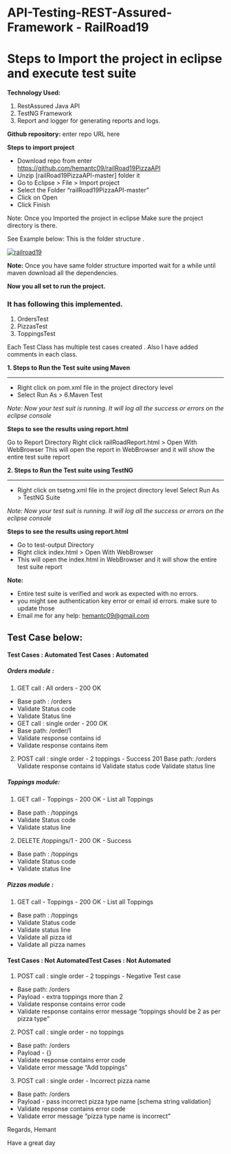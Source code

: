 # API-Testing-REST-Assured-Framework - RailRoad19
# Steps to Import the project in eclipse and execute test suite 

**Technology Used:**
1. RestAssured Java API
2. TestNG Framework 
3. Report and logger for generating reports and logs.

**Github repository:**  enter repo URL here

**Steps to import project**
- Download repo from enter https://github.com/hemantc09/railRoad19PizzaAPI
- Unzip [railRoad19PizzaAPI-master] folder it
- Go to Eclipse > File > Import project
- Select the Folder “railRoad19PizzaAPI-master”
- Click on Open
- Click Finish

Note: Once you Imported the project in eclipse Make sure the project directory is there. 

See Example below: This is the folder structure .

[![railroad19](https://i.postimg.cc/Hnpk5QBK/Screen-Shot-2019-11-24-at-4-46-15-PM.png "railroad19")](https://i.postimg.cc/Hnpk5QBK/Screen-Shot-2019-11-24-at-4-46-15-PM.pnghttp:// "railroad19")

**Note:**
Once you have same folder structure imported wait for a while until maven download all the dependencies. 

**Now you all set to run the project.**

### It has following this implemented. 
1. OrdersTest
2. PizzasTest
3. ToppingsTest

Each Test Class has multiple test cases created . Also I have added comments in each class.


**1. Steps to Run the Test suite using Maven**

------------


- Right click on pom.xml file in the project directory level
- Select Run As > 6.Maven Test

*Note: Now your test suit is running. It will log all the success or errors on the eclipse console*

**Steps to see the results using report.html**

Go to Report Directory
Right click railRoadReport.html > Open With WebBrowser
This will open the report in WebBrowser and it will show the entire test suite report

**2. Steps to Run the Test suite using TestNG**

------------



- Right click on tsetng.xml file in the project directory level
Select Run As >  TestNG Suite

*Note: Now your test suit is running. It will log all the success or errors on the eclipse console*


**Steps to see the results using report.html**

- Go to test-output Directory
- Right click index.html > Open With WebBrowser
- This will open the index.html in WebBrowser and it will show the entire test suite report

**Note:**
- Entire test suite is verified and work as expected with no errors. 
- you might see authentication key error or email id errors. make sure to update those
- Email me for any help: hemantc09@gmail.com

## Test Case below:

#### Test Cases : Automated Test Cases : Automated 

##### Orders module : 

1. GET call : All orders  - 200 OK
- Base path :  /orders
- Validate Status code 
- Validate Status line
- GET call :  single order  - 200 OK
- Base path: /order/1
- Validate response contains id
- Validate response contains item

2. POST  call : single order - 2 toppings -  Success 201
Base path: /orders
Validate response contains id
Validate status code
Validate status line

##### Toppings  module:

1. GET call - Toppings - 200 OK - List all Toppings
- Base path : /toppings
- Validate Status code
- Validate status line

2. DELETE /toppings/1 - 200 OK - Success 
- Base path : /toppings
- Validate Status code
- Validate status line

##### Pizzas  module :

1. GET call - Toppings - 200 OK - List all Toppings
- Base path : /toppings
- Validate Status code
- Validate status line
- Validate all pizza id 
- Validate all pizza names


#### Test Cases : Not AutomatedTest Cases : Not Automated

1. POST  call : single order - 2 toppings -  Negative Test case
- Base path: /orders
- Payload - extra toppings more than 2
- Validate response contains error code 
- Validate response contains error message “toppings should be 2 as per pizza type”

2. POST  call : single order - no toppings
- Base path: /orders
- Payload - {}
- Validate response contains error code 
- Validate error message “Add toppings”

3. POST  call : single order - Incorrect pizza name 
- Base path: /orders
- Payload - pass incorrect pizza type name [schema string validation]
- Validate response contains error code 
- Validate error message  “pizza type name is incorrect”


Regards,
Hemant 

Have a great day



